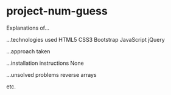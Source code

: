 # project-num-guess

Explanations of...

...technologies used
HTML5
CSS3
Bootstrap
JavaScript
jQuery

...approach taken

...installation instructions
None

...unsolved problems
reverse arrays

etc.